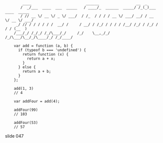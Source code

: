             ____                         ______                 __  _
           /  _/___  ____  ___  _____   / ____/_  ______  _____/ /_(_)___  ____  _____
           / // __ \/ __ \/ _ \/ ___/  / /_  / / / / __ \/ ___/ __/ / __ \/ __ \/ ___/
         _/ // / / / / / /  __/ /     / __/ / /_/ / / / / /__/ /_/ / /_/ / / / (__  )
        /___/_/ /_/_/ /_/\___/_/     /_/    \__,_/_/ /_/\___/\__/_/\____/_/ /_/____/

        var add = function (a, b) {
          if (typeof b === 'undefined') {
            return function (x) {
              return a + x;
            }
          } else {
            return a + b;
          }
        };

        add(1, 3)
        // 4

        var addFour = add(4);

        addFour(99)
        // 103

        addFour(53)
        // 57
















































































slide 047
